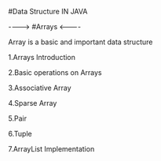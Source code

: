 #Data Structure IN JAVA


----> #Arrays <----


Array is a basic and important data structure

 1.Arrays Introduction
 
 2.Basic operations on Arrays
 
 3.Associative Array
 
 4.Sparse Array
 
 5.Pair
 
 6.Tuple
 
 7.ArrayList Implementation

